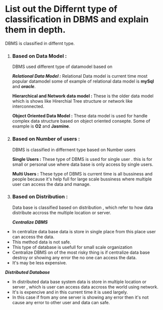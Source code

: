 # List out the Differnt type of classification in DBMS and explain them in depth.

DBMS is classified in differnt type.

1. ### Based on Data Model :

   DBMS used different type of datamodel based on

   **_Relational Data Model :_**
   Relational Data model is current time most popular datamodel some of example of relational data model is **mySql** and **_oracle_**.

   **Hierarchical and Network data model :**
   These is the older data model which is shows like Hirerchial Tree structure or network like interconnected.

   **Object Oriented Data Model :**
   These data model is used for handle complex data structure based on object oriented consepte.
   Some of example is **O2** and **Jasmine**.

2. ### Based on Number of users :

   DBMS is classified in differnent type based on Number users

   **Single Users :**
   These type of DBMS is used for single user .
   this is for small or personal use where data base is only access by single users.

   **Multi Users :**
   These type of DBMS is current time is all bussiness and people because it's help full for large scale bussiness where multiple user can access the data and manage.

3. ### Based on Distribution :

   Data base is classified based on distribution , which refer to how data distribute accross the multiple location or server.

   **_Centralize DBMS_**

- In centralize data base data is store in single place from this place user can access the data.
- This method data is not safe.
- This type of database is usefull for small scale organization
- Centralize DBMS on of the most risky thing is if centralize data base destroy or showing any error the no one can access the data.
- It's may be less expensive.

**_Distributed Database_**

- In distributed data base system data is store in multiple location or server , which is user can access data accross the world using network.
- It's is expencive and in this current time it is used largely.
- In this case if from any one server is showing any error then it's not cause any error to other user and data can safe.
